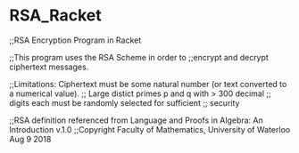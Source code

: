# RSA_Racket

;;RSA Encryption Program in Racket

;;This program uses the RSA Scheme in order to
;;encrypt and decrypt ciphertext messages.

;;Limitations: Ciphertext must be some natural number (or text converted to a numerical value).
;;             Large distict primes p and q with > 300 decimal
;;             digits each must be randomly selected for sufficient
;;             security

;;RSA definition referenced from Language and Proofs in Algebra: An Introduction v.1.0
;;Copyright Faculty of Mathematics, University of Waterloo Aug 9 2018
